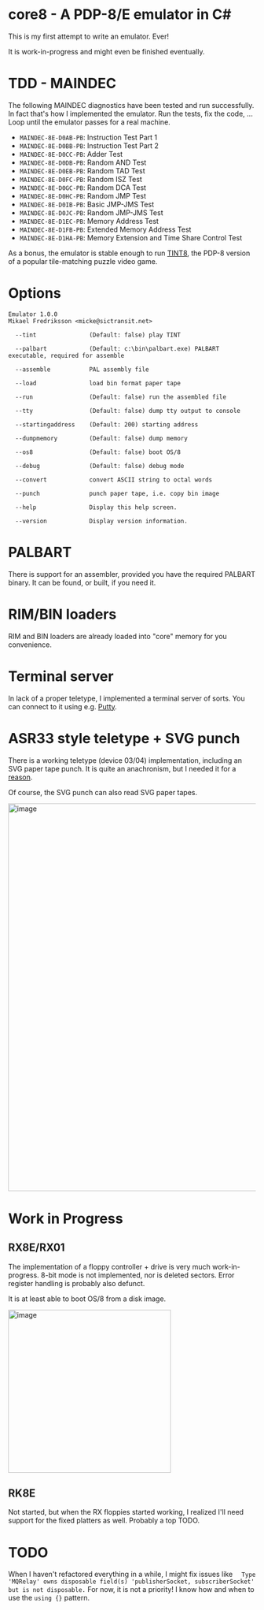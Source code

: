 # core8 - A PDP-8/E emulator in C#

This is my first attempt to write an emulator. Ever! 

It is work-in-progress and might even be finished eventually.

# TDD - MAINDEC

The following MAINDEC diagnostics have been tested and run successfully. In fact that's how I implemented the emulator. Run the tests, fix the code, ... Loop until the emulator passes for a real machine.
 * `MAINDEC-8E-D0AB-PB`: Instruction Test Part 1 
 * `MAINDEC-8E-D0BB-PB`: Instruction Test Part 2 
 * `MAINDEC-8E-D0CC-PB`: Adder Test 
 * `MAINDEC-8E-D0DB-PB`: Random AND Test 
 * `MAINDEC-8E-D0EB-PB`: Random TAD Test 
 * `MAINDEC-8E-D0FC-PB`: Random ISZ Test 
 * `MAINDEC-8E-D0GC-PB`: Random DCA Test 
 * `MAINDEC-8E-D0HC-PB`: Random JMP Test 
 * `MAINDEC-8E-D0IB-PB`: Basic JMP-JMS Test 
 * `MAINDEC-8E-D0JC-PB`: Random JMP-JMS Test 
 * `MAINDEC-8E-D1EC-PB`: Memory Address Test 
 * `MAINDEC-8E-D1FB-PB`: Extended Memory Address Test
 * `MAINDEC-8E-D1HA-PB`: Memory Extension and Time Share Control Test
 
As a bonus, the emulator is stable enough to run [TINT8](https://github.com/PontusPih/TINT8), the PDP-8 version of a popular tile-matching puzzle video game.

# Options

	Emulator 1.0.0
	Mikael Fredriksson <micke@sictransit.net>

	  --tint               (Default: false) play TINT

	  --palbart            (Default: c:\bin\palbart.exe) PALBART executable, required for assemble

	  --assemble           PAL assembly file

	  --load               load bin format paper tape

	  --run                (Default: false) run the assembled file

	  --tty                (Default: false) dump tty output to console

	  --startingaddress    (Default: 200) starting address

	  --dumpmemory         (Default: false) dump memory

	  --os8                (Default: false) boot OS/8

	  --debug              (Default: false) debug mode

	  --convert            convert ASCII string to octal words

	  --punch              punch paper tape, i.e. copy bin image

	  --help               Display this help screen.

	  --version            Display version information.

# PALBART

There is support for an assembler, provided you have the required PALBART binary. It can be found, or built, if you need it.

# RIM/BIN loaders

RIM and BIN loaders are already loaded into "core" memory for you convenience.

# Terminal server

In lack of a proper teletype, I implemented a terminal server of sorts. You can connect to it using e.g. [Putty](https://en.wikipedia.org/wiki/PuTTY).

# ASR33 style teletype + SVG punch

There is a working teletype (device 03/04) implementation, including an SVG paper tape punch. It is quite an anachronism, but I needed it for a [reason](https://www.geocaching.com/geocache/GC96VGE).

Of course, the SVG punch can also read SVG paper tapes. 

<img width="787" alt="image" src="https://github.com/sictransit/core8/assets/4610247/6fa1db81-ae80-4cee-94da-d3539c732fd1">

# Work in Progress

## RX8E/RX01

The implementation of a floppy controller + drive is very much work-in-progress. 8-bit mode is not implemented, nor is deleted sectors. Error register handling is probably also defunct. 

It is at least able to boot OS/8 from a disk image. 

<img width="331" alt="image" src="https://github.com/sictransit/core8/assets/4610247/4c1bb56b-1b49-4b16-b517-398859422e50">

## RK8E

Not started, but when the RX floppies started working, I realized I'll need support for the fixed platters as well. Probably a top TODO.

# TODO

When I haven't refactored everything in a while, I might fix issues like `	Type 'MQRelay' owns disposable field(s) 'publisherSocket, subscriberSocket' but is not disposable.` For now, it is not a priority! I know how and when to use the `using {}` pattern.


